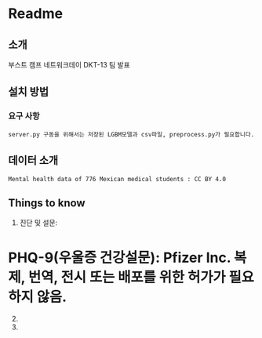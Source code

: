 # Readme

## 소개

부스트 캠프 네트워크데이 DKT-13 팀 발표 

## 설치 방법

### 요구 사항

```
server.py 구동을 위해서는 저장된 LGBM모델과 csv파일, preprocess.py가 필요합니다.
```

## 데이터 소개

```
Mental health data of 776 Mexican medical students : CC BY 4.0 
```

## Things to know

1. 진단 및 설문:
# PHQ-9(우울증 건강설문): Pfizer Inc. 복제, 번역, 전시 또는 배포를 위한 허가가 필요하지 않음.



2. 

3. 
